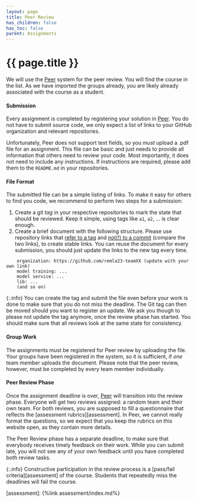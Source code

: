 ```yaml
---
layout: page
title: Peer Review
has_children: false
has_toc: false
parent: Assignments
---
```


# {{ page.title }}

We will use the [Peer][peer] system for the peer review.
You will find the course in the list.
As we have imported the groups already, you are likely already associated with the course as a student.

[peer]: https://peer.tudelft.nl/


#### Submission

Every assignment is completed by registering your solution in [Peer][peer].
You do not have to submit source code, we only expect a list of links to your GitHub organization and relevant repositories.

Unfortunately, Peer does not support text fields, so you *must* upload a .pdf file for an assignment.
This file can be basic and just needs to provide all information that others need to review your code.
Most importantly, it does not need to include any instructions.
If instructions are required, please add them to the `README.md` in your repositories.

#### File Format

The submitted file can be a simple listing of links.
To make it easy for others to find you code, we recommend to perform two steps for a submission:

1. Create a git *tag* in your respective repositories to mark the state that should be reviewed.
Keep it simple, using tags like `a1`, `a2`, ... is clear enough.
2. Create a brief document with the following structure.
Please use repository links that [refer to a tag][by-tag] and [not(!) to a commit][by-commit] (compare the two links), to create stable links. 
You can reuse the document for every submission, you should just update the links to the new tag every time.

[by-commit]: https://github.com/remla22/sms-spam-detection/tree/a598af3165d179f79bb3db9f40278cea2f9c4587
[by-tag]: https://github.com/remla22/sms-spam-detection/tree/v0.0.2

```
    organization: https://github.com/remla23-teamXX (update with your own link)
    model training: ...
    model service: ...
    lib: ...
    (and so on)
```

{:.info}
You can create the tag and submit the file even before your work is done to make sure that you do not miss the deadline.
The Git tag can then be moved should you want to register an update.
We ask you though to please not update the tag anymore, once the review phase has started.
You should make sure that all reviews look at the same state for consistency.


#### Group Work

The assignments must be registered for Peer review by uploading the file.
Your groups have been registered in the system, so it is sufficient, if *one* team member uploads the document.
Please note that the peer review, however, must be completed by every team member individually.



#### Peer Review Phase

Once the assignment deadline is over, [Peer][peer] will transition into the review phase.
Everyone will get two reviews assigned: a random team and their own team.
For both reviews, you are supposed to fill a questionnaire that reflects the [assessment rubrics][assessment].
In Peer, we cannot really format the questions, so we expect that you keep the rubrics on this website open, as they contain more details.

The Peer Review phase has a separate deadline, to make sure that everybody receives timely feedback on their work.
While you can submit late, you will not see any of your own feedback until you have completed both review tasks.

{:.info}
Constructive participation in the review process is a [pass/fail criteria][assessment] of the course.
Students that repeatedly miss the deadlines will fail the course.


[assessment]: {%link assessment/index.md%}
